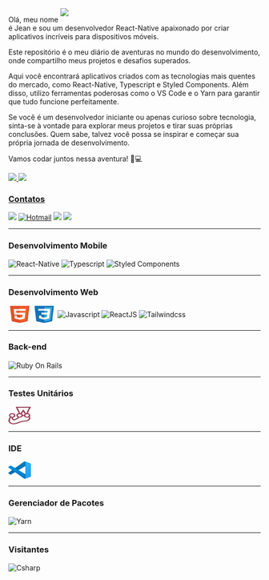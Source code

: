  <img src="https://user-images.githubusercontent.com/73763375/224567834-fc1bb787-3188-4864-96e7-0809c2feeb5e.png" min-width="400px" max-width="400px" width="400px" align="right" >

<p align="left"> 
     
Olá, meu nome é Jean e sou um desenvolvedor React-Native apaixonado por criar aplicativos incríveis para dispositivos móveis.

Este repositório é o meu diário de aventuras no mundo do desenvolvimento, onde compartilho meus projetos e desafios superados.

Aqui você encontrará aplicativos criados com as tecnologias mais quentes do mercado, como React-Native, Typescript e Styled Components. Além disso, utilizo ferramentas poderosas como o VS Code e o Yarn para garantir que tudo funcione perfeitamente.

Se você é um desenvolvedor iniciante ou apenas curioso sobre tecnologia, sinta-se à vontade para explorar meus projetos e tirar suas próprias conclusões. Quem sabe, talvez você possa se inspirar e começar sua própria jornada de desenvolvimento.

Vamos codar juntos nessa aventura! 🚀💻
 
</p>

<!-- Painel de Trabalhos -->

<div>
  
  <a href="https://github.com/jeansilvany">
    
<p float="left">
         <img src="https://github-readme-stats.vercel.app/api?username=jeansilvany&show_icons=true&theme=dracula&include_all_commits=true&count_private=true&border_radius"/> 
         <img src="https://github-readme-stats.vercel.app/api/top-langs/?username=jeansilvany&layout=compact&langs_count=7&theme=dracula&border_radius"/>  
</p>
      
</div>

<!-- Contatos -->

  <h3> Contatos </h3>

 <p align="left">
 
  <a href="https://www.linkedin.com/in/jeansilvany/" alt="Linkedin">
        <img src="https://img.shields.io/badge/-Linkedin-0e76a8?style=flat-square&logo=Linkedin&logoColor=white&link=" /></a>
  
   <a href="mailto:jeansilvany@hotmail.com" alt="Hotmail">
        <img alt="Hotmail" src="https://img.shields.io/badge/-Hotmail-0078D4?style=flat-square&logo=microsoft-outlook&logoColor=white" /></a>

  <a href="https://api.whatsapp.com/send?phone=5571996793069&text=Seja%20cordial." alt="WhatsApp">
        <img src="https://img.shields.io/badge/-WhatsApp-25d366?style=flat-square&labelColor=25d366&logo=whatsapp&logoColor=white&link="/></a>

<!--   <a href="https://www.facebook.com/jeansilvany" alt="Facebook">
        <img src="https://img.shields.io/badge/-Facebook-3b5998?style=flat-square&labelColor=3b5998&logo=facebook&logoColor=white&link="/></a> -->

  <a href="https://www.instagram.com/jeansilvany93/" alt="Instagram">
        <img src="https://img.shields.io/badge/-Instagram-DF0174?style=flat-square&labelColor=DF0174&logo=instagram&logoColor=white&link="/></a>
</p>  
      <hr>

<!-- Tecnologias -->

<div style="display: inline_block">
  
   <h3> Desenvolvimento Mobile </h3>

 <img align="center" title='React-Native' alt="React-Native" height="35" width="45" src="https://cdn.jsdelivr.net/gh/devicons/devicon/icons/react/react-original.svg" />
  
 <img align="center" title='Typescript' alt="Typescript" height="35" width="45" src="https://cdn.jsdelivr.net/gh/devicons/devicon/icons/typescript/typescript-original.svg" />
  
 <img align="center" title='Styled Components' alt="Styled Components" height="35" width="45" src="https://miro.medium.com/max/480/1*Iohnw2aOQ5EBghVoqKA7VA.png" />
     
    
  <hr>
  

 <h3> Desenvolvimento Web </h3>

 <img align="center" title='HTML5' alt="HTM5L" height="35" width="45" src="https://raw.githubusercontent.com/devicons/devicon/master/icons/html5/html5-original.svg">

 <img align="center" title='CSS3' alt="CSS3" height="35" width="45" src="https://raw.githubusercontent.com/devicons/devicon/master/icons/css3/css3-original.svg">
  
 <img align="center" title='Javascript' alt="Javascript" height="35" width="45" src="https://cdn.jsdelivr.net/gh/devicons/devicon/icons/javascript/javascript-original.svg" />
  
 <img align="center" title='ReactJS' alt="ReactJS" height="35" width="45" src="https://cdn.jsdelivr.net/gh/devicons/devicon/icons/react/react-original.svg" />

 <img align="center" title='Tailwindcss' alt="Tailwindcss" height="35" width="45" src="https://cdn.jsdelivr.net/gh/devicons/devicon/icons/tailwindcss/tailwindcss-plain.svg" />

 <hr>
  
   <h3> Back-end </h3>

 <img align="center" title='Ruby On Rails' alt="Ruby On Rails" height="35" width="45" src="https://cdn.jsdelivr.net/gh/devicons/devicon/icons/rails/rails-plain-wordmark.svg" />
   
 <hr>
     
  <h3> Testes Unitários </h3>
     
 <img align="center" title='Jest' alt="Jest" height="35" width="45" src="https://raw.githubusercontent.com/devicons/devicon/1119b9f84c0290e0f0b38982099a2bd027a48bf1/icons/jest/jest-plain.svg" />
    
    
  <hr>

  <h3> IDE </h3>
  
  <img align="center" title='VS Code' alt="VS Code" height="35" width="45" src="https://raw.githubusercontent.com/devicons/devicon/9f4f5cdb393299a81125eb5127929ea7bfe42889/icons/vscode/vscode-original.svg" />

  <hr>
  
   <h3> Gerenciador de Pacotes </h3>

 <img align="center" title='Yarn' alt="Yarn" height="35" width="45" src="https://cdn.jsdelivr.net/gh/devicons/devicon/icons/yarn/yarn-original.svg" />

  <hr>

 <!-- Contador de visitas -->

 <h3> Visitantes </h3>

 <div>

<img align="center" alt="Csharp" height="30" width="150" src="https://komarev.com/ghpvc/?username=jeansilvany&color=green" alt="jeansilvany" /> <br>

 </div>
